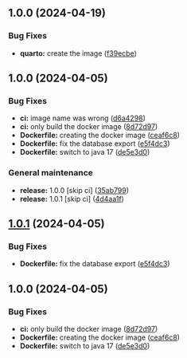 ## 1.0.0 (2024-04-19)


### Bug Fixes

* **quarto:** create the image ([f39ecbe](https://github.com/w4bo/docker-quarto/commit/f39ecbec383873171eb63aaa4ab4bfa709998e6e))

## 1.0.0 (2024-04-05)


### Bug Fixes

* **ci:** image name was wrong ([d6a4298](https://github.com/w4bo/docker-oracle11g-java/commit/d6a4298851d5eb5b5d0b87e8913a5d1181c65272))
* **ci:** only build the docker image ([8d72d97](https://github.com/w4bo/docker-oracle11g-java/commit/8d72d97af337ef1cecc2d7cc5e9da592eeea3130))
* **Dockerfile:** creating the docker image ([ceaf6c8](https://github.com/w4bo/docker-oracle11g-java/commit/ceaf6c890489d91359db3e0d3bf73075283b518e))
* **Dockerfile:** fix the database export ([e5f4dc3](https://github.com/w4bo/docker-oracle11g-java/commit/e5f4dc3afeb396976019301649ebf888ca1cc828))
* **Dockerfile:** switch to java 17 ([de5e3d0](https://github.com/w4bo/docker-oracle11g-java/commit/de5e3d05b3953159394fb70c05fd041206e177bc))


### General maintenance

* **release:** 1.0.0 [skip ci] ([35ab799](https://github.com/w4bo/docker-oracle11g-java/commit/35ab799b89f8fb3a68c9d68b7d7446613e9c8fa1))
* **release:** 1.0.1 [skip ci] ([4d4aa1f](https://github.com/w4bo/docker-oracle11g-java/commit/4d4aa1f2b4bb90ea15b813bbf7d75adada64d4f7))

## [1.0.1](https://github.com/w4bo/docker-oracle11g-java/compare/1.0.0...1.0.1) (2024-04-05)


### Bug Fixes

* **Dockerfile:** fix the database export ([e5f4dc3](https://github.com/w4bo/docker-oracle11g-java/commit/e5f4dc3afeb396976019301649ebf888ca1cc828))

## 1.0.0 (2024-04-05)


### Bug Fixes

* **ci:** only build the docker image ([8d72d97](https://github.com/w4bo/docker-oracle11g-java/commit/8d72d97af337ef1cecc2d7cc5e9da592eeea3130))
* **Dockerfile:** creating the docker image ([ceaf6c8](https://github.com/w4bo/docker-oracle11g-java/commit/ceaf6c890489d91359db3e0d3bf73075283b518e))
* **Dockerfile:** switch to java 17 ([de5e3d0](https://github.com/w4bo/docker-oracle11g-java/commit/de5e3d05b3953159394fb70c05fd041206e177bc))
